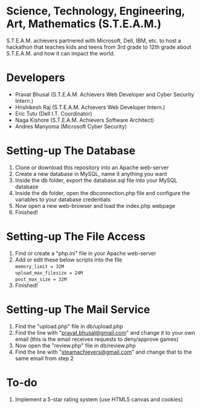# Science, Technology, Engineering, Art, Mathematics (S.T.E.A.M.)
S.T.E.A.M. achievers partnered with Microsoft, Dell, IBM, etc. to host a hackathon 
that teaches kids and teens from 3rd grade to 12th grade about 
S.T.E.A.M. and how it can impact the world.

# Developers
- Pravat Bhusal (S.T.E.A.M. Achievers Web Developer and Cyber Security Intern.)
- Hrishikesh Raj (S.T.E.A.M. Achievers Web Developer Intern.)
- Eric Tutu (Dell I.T. Coordinator)
- Naga Kishore (S.T.E.A.M. Achievers Software Architect)
- Andres Manyoma (Microsoft Cyber Security)

# Setting-up The Database
1. Clone or download this repository into an Apache web-server
2. Create a new database in MySQL, name it anything you want 
3. Inside the db folder, export the database.sql file into your MySQL database 
4. Inside the db folder, open the dbconnection.php file and configure the variables to your database credentials
5. Now open a new web-browser and load the index.php webpage
6. Finished!

# Setting-up The File Access
1. Find or create a "php.ini" file in your Apache web-server
2. Add or edit these below scripts into the file  
`memory_limit = 32M`  
`upload_max_filesize = 24M`  
`post_max_size = 32M`  
3. Finished!

# Setting-up The Mail Service
1. Find the "upload.php" file in db/upload.php  
2. Find the line with "pravat.bhusal@gmail.com" and change it to your own email (this is the email receives requests to deny/approve games)  
3. Now open the "review.php" file in db/review.php  
4. Find the line with "steamachievers@gmail.com" and change that to the same email from step 2  

# To-do
1. Implement a 5-star rating system (use HTML5 canvas and cookies)  